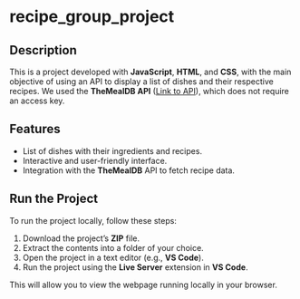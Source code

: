 # recipe_group_project

## Description
This is a project developed with **JavaScript**, **HTML**, and **CSS**, with the main objective of using an API to display a list of dishes and their respective recipes. We used the **TheMealDB API** ([Link to API](https://www.themealdb.com/api.php)), which does not require an access key.

## Features
- List of dishes with their ingredients and recipes.
- Interactive and user-friendly interface.
- Integration with the **TheMealDB** API to fetch recipe data.

## Run the Project

To run the project locally, follow these steps:

1. Download the project’s **ZIP** file.
2. Extract the contents into a folder of your choice.
3. Open the project in a text editor (e.g., **VS Code**).
4. Run the project using the **Live Server** extension in **VS Code**.

This will allow you to view the webpage running locally in your browser.